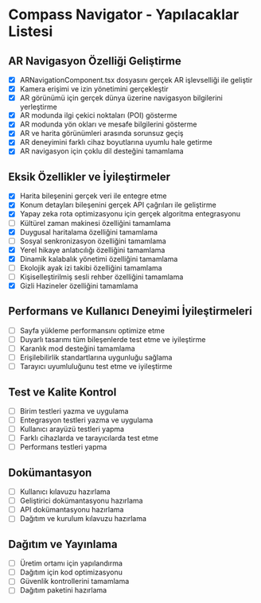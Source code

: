 # Compass Navigator - Yapılacaklar Listesi

## AR Navigasyon Özelliği Geliştirme
- [x] ARNavigationComponent.tsx dosyasını gerçek AR işlevselliği ile geliştir
- [x] Kamera erişimi ve izin yönetimini gerçekleştir
- [x] AR görünümü için gerçek dünya üzerine navigasyon bilgilerini yerleştirme
- [x] AR modunda ilgi çekici noktaları (POI) gösterme
- [x] AR modunda yön okları ve mesafe bilgilerini gösterme
- [x] AR ve harita görünümleri arasında sorunsuz geçiş
- [x] AR deneyimini farklı cihaz boyutlarına uyumlu hale getirme
- [x] AR navigasyon için çoklu dil desteğini tamamlama

## Eksik Özellikler ve İyileştirmeler
- [x] Harita bileşenini gerçek veri ile entegre etme
- [x] Konum detayları bileşenini gerçek API çağrıları ile geliştirme
- [x] Yapay zeka rota optimizasyonu için gerçek algoritma entegrasyonu
- [ ] Kültürel zaman makinesi özelliğini tamamlama
- [x] Duygusal haritalama özelliğini tamamlama
- [ ] Sosyal senkronizasyon özelliğini tamamlama
- [x] Yerel hikaye anlatıcılığı özelliğini tamamlama
- [x] Dinamik kalabalık yönetimi özelliğini tamamlama
- [ ] Ekolojik ayak izi takibi özelliğini tamamlama
- [ ] Kişiselleştirilmiş sesli rehber özelliğini tamamlama
- [x] Gizli Hazineler özelliğini tamamlama

## Performans ve Kullanıcı Deneyimi İyileştirmeleri
- [ ] Sayfa yükleme performansını optimize etme
- [ ] Duyarlı tasarımı tüm bileşenlerde test etme ve iyileştirme
- [ ] Karanlık mod desteğini tamamlama
- [ ] Erişilebilirlik standartlarına uygunluğu sağlama
- [ ] Tarayıcı uyumluluğunu test etme ve iyileştirme

## Test ve Kalite Kontrol
- [ ] Birim testleri yazma ve uygulama
- [ ] Entegrasyon testleri yazma ve uygulama
- [ ] Kullanıcı arayüzü testleri yapma
- [ ] Farklı cihazlarda ve tarayıcılarda test etme
- [ ] Performans testleri yapma

## Dokümantasyon
- [ ] Kullanıcı kılavuzu hazırlama
- [ ] Geliştirici dokümantasyonu hazırlama
- [ ] API dokümantasyonu hazırlama
- [ ] Dağıtım ve kurulum kılavuzu hazırlama

## Dağıtım ve Yayınlama
- [ ] Üretim ortamı için yapılandırma
- [ ] Dağıtım için kod optimizasyonu
- [ ] Güvenlik kontrollerini tamamlama
- [ ] Dağıtım paketini hazırlama
